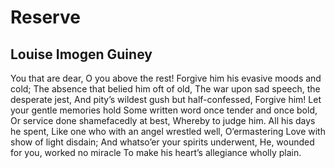 # Reserve
## Louise Imogen Guiney
You that are dear, O you above the rest!
Forgive him his evasive moods and cold;
The absence that belied him oft of old,
The war upon sad speech, the desperate jest,
And pity’s wildest gush but half-confessed,
Forgive him! Let your gentle memories hold
Some written word once tender and once bold,
Or service done shamefacedly at best,
Whereby to judge him. All his days he spent,
Like one who with an angel wrestled well,
O’ermastering Love with show of light disdain;
And whatso’er your spirits underwent,
He, wounded for you, worked no miracle
To make his heart’s allegiance wholly plain.